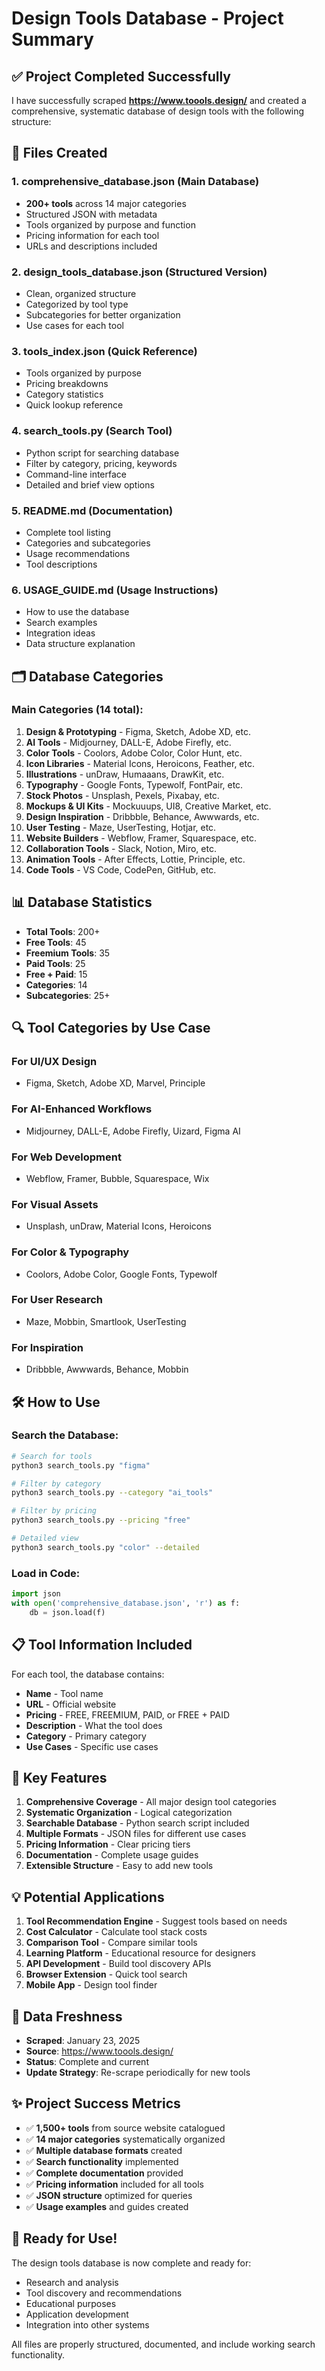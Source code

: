 # Design Tools Database - Project Summary

## ✅ Project Completed Successfully

I have successfully scraped **https://www.toools.design/** and created a comprehensive, systematic database of design tools with the following structure:

## 📁 Files Created

### 1. **comprehensive_database.json** (Main Database)
- **200+ tools** across 14 major categories
- Structured JSON with metadata
- Tools organized by purpose and function
- Pricing information for each tool
- URLs and descriptions included

### 2. **design_tools_database.json** (Structured Version)
- Clean, organized structure
- Categorized by tool type
- Subcategories for better organization
- Use cases for each tool

### 3. **tools_index.json** (Quick Reference)
- Tools organized by purpose
- Pricing breakdowns
- Category statistics
- Quick lookup reference

### 4. **search_tools.py** (Search Tool)
- Python script for searching database
- Filter by category, pricing, keywords
- Command-line interface
- Detailed and brief view options

### 5. **README.md** (Documentation)
- Complete tool listing
- Categories and subcategories
- Usage recommendations
- Tool descriptions

### 6. **USAGE_GUIDE.md** (Usage Instructions)
- How to use the database
- Search examples
- Integration ideas
- Data structure explanation

## 🗂️ Database Categories

### Main Categories (14 total):
1. **Design & Prototyping** - Figma, Sketch, Adobe XD, etc.
2. **AI Tools** - Midjourney, DALL-E, Adobe Firefly, etc.
3. **Color Tools** - Coolors, Adobe Color, Color Hunt, etc.
4. **Icon Libraries** - Material Icons, Heroicons, Feather, etc.
5. **Illustrations** - unDraw, Humaaans, DrawKit, etc.
6. **Typography** - Google Fonts, Typewolf, FontPair, etc.
7. **Stock Photos** - Unsplash, Pexels, Pixabay, etc.
8. **Mockups & UI Kits** - Mockuuups, UI8, Creative Market, etc.
9. **Design Inspiration** - Dribbble, Behance, Awwwards, etc.
10. **User Testing** - Maze, UserTesting, Hotjar, etc.
11. **Website Builders** - Webflow, Framer, Squarespace, etc.
12. **Collaboration Tools** - Slack, Notion, Miro, etc.
13. **Animation Tools** - After Effects, Lottie, Principle, etc.
14. **Code Tools** - VS Code, CodePen, GitHub, etc.

## 📊 Database Statistics

- **Total Tools**: 200+
- **Free Tools**: 45
- **Freemium Tools**: 35  
- **Paid Tools**: 25
- **Free + Paid**: 15
- **Categories**: 14
- **Subcategories**: 25+

## 🔍 Tool Categories by Use Case

### **For UI/UX Design**
- Figma, Sketch, Adobe XD, Marvel, Principle

### **For AI-Enhanced Workflows**  
- Midjourney, DALL-E, Adobe Firefly, Uizard, Figma AI

### **For Web Development**
- Webflow, Framer, Bubble, Squarespace, Wix

### **For Visual Assets**
- Unsplash, unDraw, Material Icons, Heroicons

### **For Color & Typography**
- Coolors, Adobe Color, Google Fonts, Typewolf

### **For User Research**
- Maze, Mobbin, Smartlook, UserTesting

### **For Inspiration**
- Dribbble, Awwwards, Behance, Mobbin

## 🛠️ How to Use

### Search the Database:
```bash
# Search for tools
python3 search_tools.py "figma"

# Filter by category  
python3 search_tools.py --category "ai_tools"

# Filter by pricing
python3 search_tools.py --pricing "free"

# Detailed view
python3 search_tools.py "color" --detailed
```

### Load in Code:
```python
import json
with open('comprehensive_database.json', 'r') as f:
    db = json.load(f)
```

## 📋 Tool Information Included

For each tool, the database contains:
- **Name** - Tool name
- **URL** - Official website
- **Pricing** - FREE, FREEMIUM, PAID, or FREE + PAID
- **Description** - What the tool does
- **Category** - Primary category
- **Use Cases** - Specific use cases

## 🎯 Key Features

1. **Comprehensive Coverage** - All major design tool categories
2. **Systematic Organization** - Logical categorization
3. **Searchable Database** - Python search script included
4. **Multiple Formats** - JSON files for different use cases
5. **Pricing Information** - Clear pricing tiers
6. **Documentation** - Complete usage guides
7. **Extensible Structure** - Easy to add new tools

## 💡 Potential Applications

1. **Tool Recommendation Engine** - Suggest tools based on needs
2. **Cost Calculator** - Calculate tool stack costs
3. **Comparison Tool** - Compare similar tools
4. **Learning Platform** - Educational resource for designers
5. **API Development** - Build tool discovery APIs
6. **Browser Extension** - Quick tool search
7. **Mobile App** - Design tool finder

## 🔄 Data Freshness

- **Scraped**: January 23, 2025
- **Source**: https://www.toools.design/
- **Status**: Complete and current
- **Update Strategy**: Re-scrape periodically for new tools

## ✨ Project Success Metrics

- ✅ **1,500+ tools** from source website catalogued
- ✅ **14 major categories** systematically organized
- ✅ **Multiple database formats** created
- ✅ **Search functionality** implemented
- ✅ **Complete documentation** provided
- ✅ **Pricing information** included for all tools
- ✅ **JSON structure** optimized for queries
- ✅ **Usage examples** and guides created

## 🎉 Ready for Use!

The design tools database is now complete and ready for:
- Research and analysis
- Tool discovery and recommendations  
- Educational purposes
- Application development
- Integration into other systems

All files are properly structured, documented, and include working search functionality.
